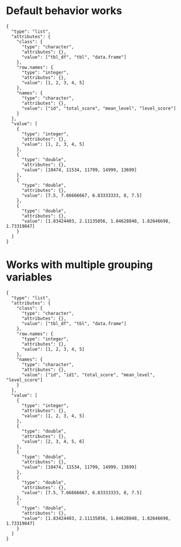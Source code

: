 # Default behavior works

    {
      "type": "list",
      "attributes": {
        "class": {
          "type": "character",
          "attributes": {},
          "value": ["tbl_df", "tbl", "data.frame"]
        },
        "row.names": {
          "type": "integer",
          "attributes": {},
          "value": [1, 2, 3, 4, 5]
        },
        "names": {
          "type": "character",
          "attributes": {},
          "value": ["id", "total_score", "mean_level", "level_score"]
        }
      },
      "value": [
        {
          "type": "integer",
          "attributes": {},
          "value": [1, 2, 3, 4, 5]
        },
        {
          "type": "double",
          "attributes": {},
          "value": [10474, 11534, 11799, 14999, 13699]
        },
        {
          "type": "double",
          "attributes": {},
          "value": [7.5, 7.66666667, 6.83333333, 8, 7.5]
        },
        {
          "type": "double",
          "attributes": {},
          "value": [1.83424403, 2.11135856, 1.84628848, 1.82646698, 1.73319847]
        }
      ]
    }

# Works with multiple grouping variables

    {
      "type": "list",
      "attributes": {
        "class": {
          "type": "character",
          "attributes": {},
          "value": ["tbl_df", "tbl", "data.frame"]
        },
        "row.names": {
          "type": "integer",
          "attributes": {},
          "value": [1, 2, 3, 4, 5]
        },
        "names": {
          "type": "character",
          "attributes": {},
          "value": ["id", "id1", "total_score", "mean_level", "level_score"]
        }
      },
      "value": [
        {
          "type": "integer",
          "attributes": {},
          "value": [1, 2, 3, 4, 5]
        },
        {
          "type": "double",
          "attributes": {},
          "value": [2, 3, 4, 5, 6]
        },
        {
          "type": "double",
          "attributes": {},
          "value": [10474, 11534, 11799, 14999, 13699]
        },
        {
          "type": "double",
          "attributes": {},
          "value": [7.5, 7.66666667, 6.83333333, 8, 7.5]
        },
        {
          "type": "double",
          "attributes": {},
          "value": [1.83424403, 2.11135856, 1.84628848, 1.82646698, 1.73319847]
        }
      ]
    }

